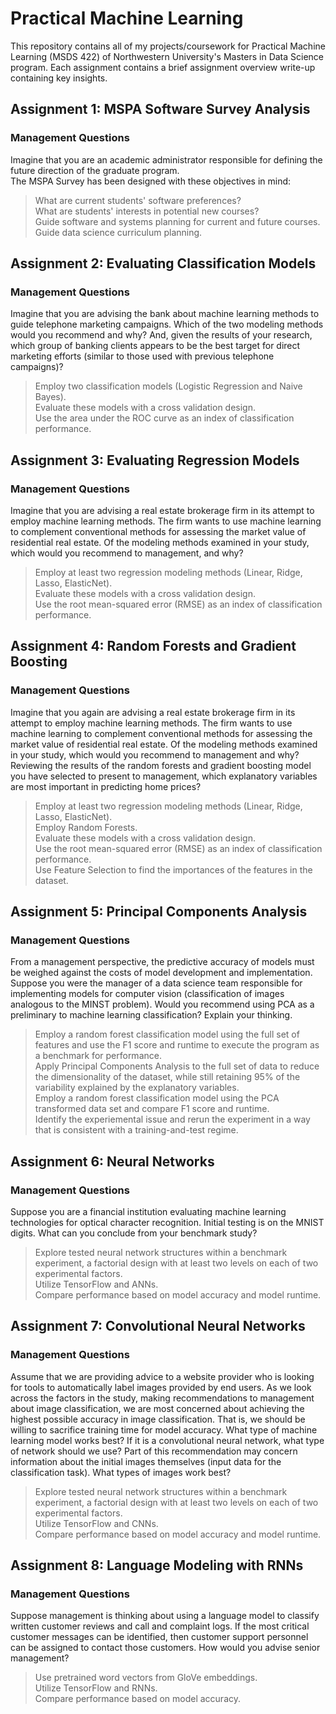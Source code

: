 # Practical Machine Learning
This repository contains all of my projects/coursework for Practical Machine Learning (MSDS 422) of Northwestern University's Masters in Data Science program. 
Each assignment contains a brief assignment overview write-up containing key insights.
<br>
## Assignment 1: MSPA Software Survey Analysis
### Management Questions
Imagine that you are an academic administrator responsible for defining the future direction of the graduate program. <br>
The MSPA Survey has been designed with these objectives in mind:<br>
>What are current students' software preferences? <br>
What are students' interests in potential new courses? <br>
Guide software and systems planning for current and future courses. <br>
Guide data science curriculum planning.

## Assignment 2: Evaluating Classification Models
### Management Questions
Imagine that you are advising the bank about machine learning methods to guide telephone marketing campaigns. Which of the two modeling methods would you recommend and why? And, given the results of your research, which group of banking clients appears to be the best target for direct marketing efforts (similar to those used with previous telephone campaigns)? <br>
> Employ two classification models (Logistic Regression and Naive Bayes).<br>
> Evaluate these models with a cross validation design.<br>
> Use the area under the ROC curve as an index of classification performance.<br>

## Assignment 3: Evaluating Regression Models
### Management Questions
Imagine that you are advising a real estate brokerage firm in its attempt to employ machine learning methods. The firm wants to use machine learning to complement conventional methods for assessing the market value of residential real estate. Of the modeling methods examined in your study, which would you recommend to management, and why? <br>
> Employ at least two regression modeling methods (Linear, Ridge, Lasso, ElasticNet). <br>
> Evaluate these models with a cross validation design.<br>
> Use the root mean-squared error (RMSE) as an index of classification performance.<br>

## Assignment 4: Random Forests and Gradient Boosting
### Management Questions
Imagine that you again are advising a real estate brokerage firm in its attempt to employ machine learning methods. The firm wants to use machine learning to complement conventional methods for assessing the market value of residential real estate. Of the modeling methods examined in your study, which would you recommend to management and why? Reviewing the results of the random forests and gradient boosting model you have selected to present to management, which explanatory variables are most important in predicting home prices? <br>
> Employ at least two regression modeling methods (Linear, Ridge, Lasso, ElasticNet). <br>
> Employ Random Forests. <br>
> Evaluate these models with a cross validation design.<br>
> Use the root mean-squared error (RMSE) as an index of classification performance.<br>
> Use Feature Selection to find the importances of the features in the dataset.<br>

## Assignment 5: Principal Components Analysis
### Management Questions
From a management perspective, the predictive accuracy of models must be weighed against the costs of model development and implementation. Suppose you were the manager of a data science team responsible for implementing models for computer vision (classification of images analogous to the MINST problem). Would you recommend using PCA as a preliminary to machine learning classification? Explain your thinking. <br>
> Employ a random forest classification model using the full set of features and use the F1 score and runtime to execute the program as a benchmark for performance.<br>
> Apply Principal Components Analysis to the full set of data to reduce the dimensionality of the dataset, while still retaining 95% of the variability explained by the explanatory variables.<br>
> Employ a random forest classification model using the PCA transformed data set and compare F1 score and runtime.<br>
> Identify the experiemental issue and rerun the experiment in a way that is consistent with a training-and-test regime.<br>

## Assignment 6: Neural Networks
### Management Questions
Suppose you are a financial institution evaluating machine learning technologies for optical character recognition. Initial testing is on the MNIST digits. What can you conclude from your benchmark study?<br>
> Explore tested neural network structures within a benchmark experiment, a factorial design with at least two levels on each of two experimental factors.<br>
> Utilize TensorFlow and ANNs.<br>
> Compare performance based on model accuracy and model runtime.<br>

## Assignment 7: Convolutional Neural Networks
### Management Questions
Assume that we are providing advice to a website provider who is looking for tools to automatically label images provided by end users. As we look across the factors in the study, making recommendations to management about image classification, we are most concerned about achieving the highest possible accuracy in image classification. That is, we should be willing to sacrifice training time for model accuracy. What type of machine learning model works best? If it is a convolutional neural network, what type of network should we use? Part of this recommendation may concern information about the initial images themselves (input data for the classification task). What types of images work best?<br>
> Explore tested neural network structures within a benchmark experiment, a factorial design with at least two levels on each of two experimental factors.<br>
> Utilize TensorFlow and CNNs.<br>
> Compare performance based on model accuracy and model runtime.<br>

## Assignment 8: Language Modeling with RNNs
### Management Questions
Suppose management is thinking about using a language model to classify written customer reviews and call and complaint logs. If the most critical customer messages can be identified, then customer support personnel can be assigned to contact those customers. How would you advise senior management? <br>
> Use pretrained word vectors from GloVe embeddings.<br>
> Utilize TensorFlow and RNNs.<br>
> Compare performance based on model accuracy.<br>
